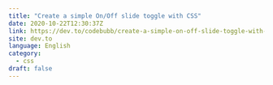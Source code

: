 ```yaml
---
title: "Create a simple On/Off slide toggle with CSS"
date: 2020-10-22T12:30:37Z
link: https://dev.to/codebubb/create-a-simple-on-off-slide-toggle-with-css-db8?utm_medium=RSS&utm_source=news.12bit.vn
site: dev.to
language: English
category:
  - css
draft: false
---
```


